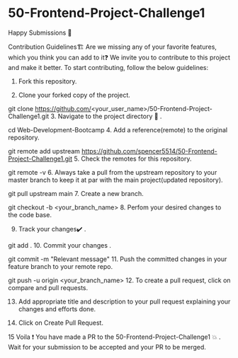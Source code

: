 # 50-Frontend-Project-Challenge1

Happy Submissions 🙂

Contribution Guidelines🏗
Are we missing any of your favorite features, which you think you can add to it❓ We invite you to contribute to this project and make it better. To start contributing, follow the below guidelines:

1. Fork this repository.

2. Clone your forked copy of the project.

git clone https://github.com/<your_user_name>/50-Frontend-Project-Challenge1.git
3. Navigate to the project directory 📁 .

cd Web-Development-Bootcamp
4. Add a reference(remote) to the original repository.

git remote add upstream https://github.com/spencer5514/50-Frontend-Project-Challenge1.git
5. Check the remotes for this repository.

git remote -v
6. Always take a pull from the upstream repository to your master branch to keep it at par with the main project(updated repository).

git pull upstream main
7. Create a new branch.

git checkout -b <your_branch_name>
8. Perfom your desired changes to the code base.

9. Track your changes✔️ .

git add . 
10. Commit your changes .

git commit -m "Relevant message"
11. Push the committed changes in your feature branch to your remote repo.

git push -u origin <your_branch_name>
12. To create a pull request, click on compare and pull requests.

13. Add appropriate title and description to your pull request explaining your changes and efforts done.

14. Click on Create Pull Request.

15 Voila ❗ You have made a PR to the 50-Frontend-Project-Challenge1 💥 . Wait for your submission to be accepted and your PR to be merged.
